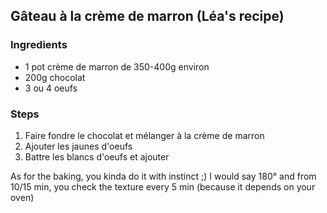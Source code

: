 ## Gâteau à la crème de marron (Léa's recipe)

### Ingredients

- 1 pot crème de marron de 350-400g environ
- 200g chocolat
- 3 ou 4 oeufs

### Steps

1. Faire fondre le chocolat et mélanger à la crème de marron
2. Ajouter les jaunes d'oeufs
3. Battre les blancs d'oeufs et ajouter

As for the baking, you kinda do it with instinct ;)
I would say 180° and from 10/15 min, you check the texture every 5 min (because it depends on your oven)
